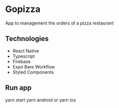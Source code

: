 # Gopizza
App to management the orders of a pizza restaurant

## Technologies
- React Native
- Typescript
- Firebase
- Expo Bare Workflow
- Styled Components


## Run app
yarn start
yarn android or yarn ios
